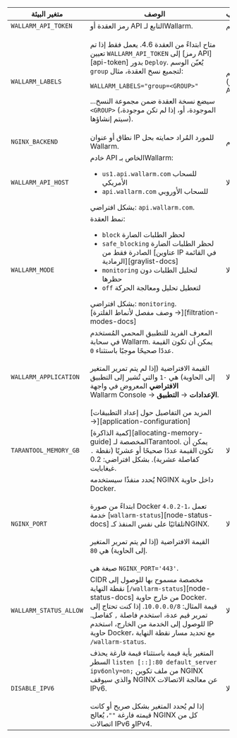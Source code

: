 متغير البيئة | الوصف | مطلوب
--- | ---- | ----
`WALLARM_API_TOKEN` | رمز العقدة أو API التابع لـWallarm. | نعم
`WALLARM_LABELS` | <p>متاح ابتداءً من العقدة 4.6. يعمل فقط إذا تم تعيين `WALLARM_API_TOKEN` إلى [رمز API][api-token] بدور `Deploy`. يُعيّن الوسم `group` لتجميع نسخ العقدة، مثال:</p> <p>`WALLARM_LABELS="group=<GROUP>"`</p> <p>...سيضع نسخة العقدة ضمن مجموعة النسخ `<GROUP>` (الموجودة، أو، إذا لم تكن موجودة، سيتم إنشاؤها).</p> | نعم (لرموز API)
`NGINX_BACKEND` | نطاق أو عنوان IP للمورد المُراد حمايته بحل Wallarm. | نعم
`WALLARM_API_HOST` | خادم API الخاص بـWallarm:<ul><li>`us1.api.wallarm.com` للسحاب الأمريكي</li><li>`api.wallarm.com` للسحاب الأوروبي</li></ul>بشكل افتراضي: `api.wallarm.com`. | لا
`WALLARM_MODE` | نمط العقدة:<ul><li>`block` لحظر الطلبات الضارة</li><li>`safe_blocking` لحظر الطلبات الضارة الصادرة فقط من [عناوين IP في القائمة الرمادية][graylist-docs]</li><li>`monitoring` لتحليل الطلبات دون حظرها</li><li>`off` لتعطيل تحليل ومعالجة الحركة</li></ul>بشكل افتراضي: `monitoring`.<br>[وصف مفصل لأنماط الفلترة →][filtration-modes-docs] | لا
`WALLARM_APPLICATION` | المعرف الفريد للتطبيق المحمي المُستخدم في سحابة Wallarm. يمكن أن تكون القيمة عددًا صحيحًا موجبًا باستثناء `0`.<br><br>القيمة الافتراضية (إذا لم يتم تمرير المتغير إلى الحاوية) هي `-1` والتي تُشير إلى التطبيق **الافتراضي** المعروض في واجهة Wallarm Console → **الإعدادات** → **التطبيق**.<br><br>[المزيد من التفاصيل حول إعداد التطبيقات →][application-configuration] | لا
`TARANTOOL_MEMORY_GB` | [كمية الذاكرة][allocating-memory-guide] المخصصة لـTarantool. يمكن أن تكون القيمة عددًا صحيحًا أو عشريًا (نقطة <code>.</code> كفاصلة عشرية). بشكل افتراضي: 0.2 غيغابايت. | لا
`NGINX_PORT` | يُحدد منفذًا سيستخدمه NGINX داخل حاوية Docker.<br><br>ابتداءً من صورة Docker `4.0.2-1`، تعمل خدمة [`wallarm-status`][node-status-docs] تلقائيًا على نفس المنفذ كـNGINX.<br><br>القيمة الافتراضية (إذا لم يتم تمرير المتغير إلى الحاوية) هي `80`.<br><br>صيغة هي `NGINX_PORT='443'`. | لا
`WALLARM_STATUS_ALLOW` | CIDR مخصصة مسموح بها للوصول إلى نقطة النهاية [`/wallarm-status`][node-status-docs] من خارج حاوية Docker. قيمة المثال: `10.0.0.0/8`. إذا كنت تحتاج إلى تمرير قيم عدة، استخدم فاصلة `,` كفاصل. للوصول إلى الخدمة من الخارج، استخدم IP حاوية Docker، مع تحديد مسار نقطة النهاية `/wallarm-status`. | لا
`DISABLE_IPV6`| المتغير بأية قيمة باستثناء قيمة فارغة يحذف السطر `listen [::]:80 default_server ipv6only=on;` من ملف تكوين NGINX والذي سيوقف NGINX عن معالجة الاتصالات IPv6.<br><br>إذا لم يُحدد المتغير بشكل صريح أو كانت قيمته فارغة `""`، يُعالج NGINX كل من اتصالات IPv6 وIPv4. | لا